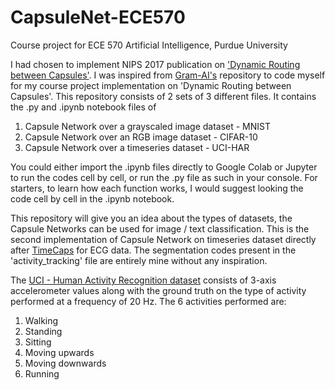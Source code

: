 # CapsuleNet-ECE570
Course project for ECE 570 Artificial Intelligence, Purdue University

I had chosen to implement NIPS 2017 publication on ['Dynamic Routing between Capsules'](https://papers.nips.cc/paper/2017/file/2cad8fa47bbef282badbb8de5374b894-Paper.pdf). I was inspired from [Gram-AI's](https://github.com/gram-ai/capsule-networks) repository to code myself for my course project implementation on 'Dynamic Routing between Capsules'. This repository consists of 2 sets of 3 different files. It contains the .py and .ipynb notebook files of 

1. Capsule Network over a grayscaled image dataset - MNIST
2. Capsule Network over an RGB image dataset - CIFAR-10
3. Capsule Network over a timeseries dataset - UCI-HAR

You could either import the .ipynb files directly to Google Colab or Jupyter to run the codes cell by cell, or run the .py file as such in your console. For starters, to learn how each function works, I would suggest looking the code cell by cell in the .ipynb notebook. 

This repository will give you an idea about the types of datasets, the Capsule Networks can be used for image / text classification. This is the second implementation of Capsule Network on timeseries dataset directly after [TimeCaps](https://arxiv.org/abs/1911.11800) for ECG data. The segmentation codes present in the 'activity_tracking' file are entirely mine without any inspiration. 

The [UCI - Human Activity Recognition dataset](https://archive.ics.uci.edu/ml/datasets/Activity+Recognition+system+based+on+Multisensor+data+fusion+%28AReM%29) consists of 3-axis accelerometer values along with the ground truth on the type of activity performed at a frequency of 20 Hz. The 6 activities performed are: 
1. Walking 
2. Standing
3. Sitting
4. Moving upwards
5. Moving downwards
6. Running
